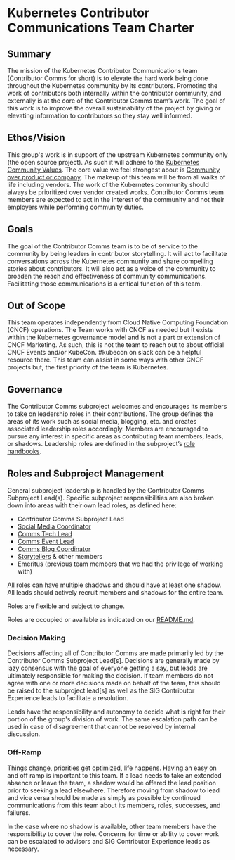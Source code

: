 # Kubernetes Contributor Communications Team Charter

## Summary

The mission of the Kubernetes Contributor Communications team (Contributor Comms for short) is to elevate the hard work being done throughout the Kubernetes community by its contributors. Promoting the work of contributors both internally within the contributor community, and externally is at the core of the Contributor Comms team’s work. The goal of this work is to improve the overall sustainability of the project by giving or elevating information to contributors so they stay well informed.

## Ethos/Vision

This group's work is in support of the upstream Kubernetes community only (the open source project). As such it will adhere to the [Kubernetes Community Values](/values.md#kubernetes-community-values). The core value we feel strongest about is [Community over product or company](/values.md#community-over-product-or-company). The makeup of this team will be from all walks of life including vendors. The work of the Kubernetes community should always be prioritized over vendor created works. Contributor Comms team members are expected to act in the interest of the community and not their employers while performing community duties.

## Goals

The goal of the Contributor Comms team is to be of service to the community by being leaders in contributor storytelling. It will act to facilitate conversations across the Kubernetes community and share compelling stories about contributors. It will also act as a voice of the community to broaden the reach and effectiveness of community communications. Facilitating those communications is a critical function of this team.

## Out of Scope

This team operates independently from Cloud Native Computing Foundation (CNCF) operations. The Team works with CNCF as needed but it exists within the Kubernetes governance model and is not a part or extension of CNCF Marketing. As such, this is not the team to reach out to about official CNCF Events and/or KubeCon. #kubecon on slack can be a helpful resource there. This team can assist in some ways with other CNCF projects but, the first priority of the team is Kubernetes.

## Governance

The Contributor Comms subproject welcomes and encourages its members to take on leadership roles in their contributions. The group defines the areas of its work such as social media, blogging, etc. and creates associated leadership roles accordingly. Members are encouraged to pursue any interest in specific areas as contributing team members, leads, or shadows. Leadership roles are defined in the subproject’s [role handbooks](../role-handbooks/).

## Roles and Subproject Management

General subproject leadership is handled by the Contributor Comms Subproject Lead(s). Specific subproject responsibilities are also broken down into areas with their own lead roles, as defined here:

* Contributor Comms Subproject Lead
* [Social Media Coordinator](../role-handbooks/Social-Media.md)
* [Comms Tech Lead](../role-handbooks/Comms-Tech-Lead.md)
* [Comms Event Lead](../role-handbooks/Comms-Event-Lead.md)
* [Comms Blog Coordinator](../role-handbooks/blog-coordinator.md)
* [Storytellers](../role-handbooks/storytellers.md) & other members
* Emeritus (previous team members that we had the privilege of working with)

All roles can have multiple shadows and should have at least one shadow. All leads should actively recruit members and shadows for the entire team.

Roles are flexible and subject to change.

Roles are occupied or available as indicated on our [README.md](https://github.com/kubernetes/community#readme).

### Decision Making

Decisions affecting all of Contributor Comms are made primarily led by the Contributor Comms Subproject Lead[s]. Decisions are generally made by lazy consensus with the goal of everyone getting a say, but leads are ultimately responsible for making the decision. If team members do not agree with one or more decisions made on behalf of the team, this should be raised to the subproject lead[s] as well as the SIG Contributor Experience leads to facilitate a resolution.

Leads have the responsibility and autonomy to decide what is right for their portion of the group's division of work. The same escalation path can be used in case of disagreement that cannot be resolved by internal discussion.

### Off-Ramp

Things change, priorities get optimized, life happens. Having an easy on and off ramp is important to this team. If a lead needs to take an extended absence or leave the team, a shadow would be offered the lead position prior to seeking a lead elsewhere. Therefore moving from shadow to lead and vice versa should be made as simply as possible by continued communications from this team about its members, roles, successes, and failures.

In the case where no shadow is available, other team members have the responsibility to cover the role. Concerns for time or ability to cover work can be escalated to advisors and SIG Contributor Experience leads as necessary.
